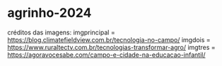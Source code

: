 # agrinho-2024

créditos das imagens:
  imgprincipal = https://blog.climatefieldview.com.br/tecnologia-no-campo/
  imgdois = https://www.ruraltectv.com.br/tecnologias-transformar-agro/
  imgtres = https://agoravocesabe.com/campo-e-cidade-na-educacao-infantil/